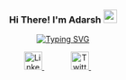 <h3 align="center">
  Hi There! I'm Adarsh
  <img src="https://media.giphy.com/media/hvRJCLFzcasrR4ia7z/giphy.gif" width="24">
</h3>

<!-- Readme typing svg: https://github.com/DenverCoder1/readme-typing-svg -->
<p align="center">
  <a href="https://git.io/typing-svg"><img src="https://readme-typing-svg.demolab.com?font=Fira%20Code&center=true&width=500&height=45&color=22C4F7&vCenter=true&size=22&pause=1000&lines=Hi+there!+![EmojiEmojiHelloGIF](https://user-images.githubusercontent.com/116451144/205840903-9704f7fd-40f9-410e-b060-7db1a80a2387.gif);I'm+Adarsh+Pathak;AKA+PowerLevel9000;Future+Full+Stack+Web+Developer;800%2B+Hours+of+code+this+year;I+love+programming+things+remotely" alt="Typing SVG" /></a>
</p>


<!-- Social media Icons -->
<p align="center">
  <a href="https://www.linkedin.com/in/adarsh-pathak-56a831256/"> <img height="32" width="32" src="https://simpleicons.now.sh/linkedin/0A66C2" alt="Linkedin" title="LinkedIn Profile" /> </a>
  &#8287;&#8287;&#8287;&#8287;&#8287;
  <a href=""> <i class="fa-brands fa-instagram" style="height:32px; width:32px; font-size:30px; color: red;"></i></a>
  &#8287;&#8287;&#8287;&#8287;&#8287;
  <a href="https://twitter.com/PowerLevel9002?t=AIuSN7mTxk5a_MWpLolEjA&s=09"> <img height="32" width="32" src="https://simpleicons.now.sh/twitter/1DA1F2" alt="Twitter" title="Twitter Profile" /> </a>
  &#8287;&#8287;&#8287;&#8287;&#8287;
</p>

<br/>

